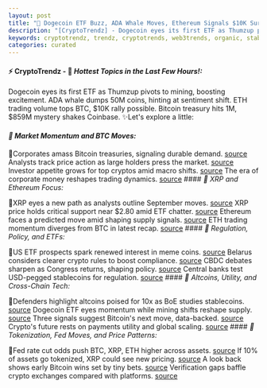 ```yaml
---
layout: post
title: "🌌 Dogecoin ETF Buzz, ADA Whale Moves, Ethereum Signals $10K Surge"
description: "[CryptoTrendz] - Dogecoin eyes its first ETF as Thumzup pivots to mining, boosting excitement. ADA whale dumps 50M coins, hinting at sentiment shift. ETH trading volume tops BTC, $10K rally possible. Bitcoin treasury hits 1M, $859M mystery shakes Coinbase."
keywords: cryptotrendz, trendz, cryptotrends, web3trends, organic, stablecoin, crypto, Assets, Bitcoin, Ethereum, Trading, Bank, Altcoins, Dogecoin, Market, BTC, XRP, ETH
categories: curated
---
```


#### ⚡ CryptoTrendz - 📌 *Hottest Topics in the Last Few Hours!:*

Dogecoin eyes its first ETF as Thumzup pivots to mining, boosting excitement. ADA whale dumps 50M coins, hinting at sentiment shift. ETH trading volume tops BTC, $10K rally possible. Bitcoin treasury hits 1M, $859M mystery shakes Coinbase. ✨Let's explore a little:


#### *🔖  Market Momentum and BTC Moves:*  

🔹Corporates amass Bitcoin treasuries, signaling durable demand. [source](https://s.avyag.com/g8kd) Analysts track price action as large holders press the market. [source](https://s.avyag.com/q7dy) Investor appetite grows for top cryptos amid macro shifts. [source](https://s.avyag.com/nj6i) The era of corporate money reshapes trading dynamics. [source](https://s.avyag.com/ngls) #### *🔖  XRP and Ethereum Focus:*  

🔹XRP eyes a new path as analysts outline September moves. [source](https://s.avyag.com/cybv) XRP price holds critical support near $2.80 amid ETF chatter. [source](https://s.avyag.com/785i) Ethereum faces a predicted move amid shaping supply signals. [source](https://s.avyag.com/6ubh) ETH trading momentum diverges from BTC in latest recap. [source](https://s.avyag.com/m5ap) #### *🔖  Regulation, Policy, and ETFs:*  

🔹US ETF prospects spark renewed interest in meme coins. [source](https://s.avyag.com/jgxx) Belarus considers clearer crypto rules to boost compliance. [source](https://s.avyag.com/2zub) CBDC debates sharpen as Congress returns, shaping policy. [source](https://s.avyag.com/tq97) Central banks test USD-pegged stablecoins for regulation. [source](https://s.avyag.com/3scb) #### *🔖  Altcoins, Utility, and Cross-Chain Tech:*  

🔹Defenders highlight altcoins poised for 10x as BoE studies stablecoins. [source](https://s.avyag.com/zxa5) Dogecoin ETF eyes momentum while mining shifts reshape supply. [source](https://s.avyag.com/ymig) Three signals suggest Bitcoin's next move, data-backed. [source](https://s.avyag.com/lktl) Crypto's future rests on payments utility and global scaling. [source](https://s.avyag.com/0aac) #### *🔖  Tokenization, Fed Moves, and Price Patterns:*  

🔹Fed rate cut odds push BTC, XRP, ETH higher across assets. [source](https://s.avyag.com/596k) If 10% of assets go tokenized, XRP could see new pricing. [source](https://s.avyag.com/1zry) A look back shows early Bitcoin wins set by tiny bets. [source](https://s.avyag.com/ymrk) Verification gaps baffle crypto exchanges compared with platforms. [source](https://s.avyag.com/knrf)